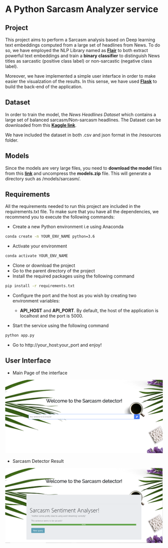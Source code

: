 # A Python Sarcasm Analyzer service

## Project

This project aims to perform a Sarcasm analysis based on Deep learning text embeddings computed from a large set of headlines from News. To do so, we have employed the NLP Library named as [**Flair**](https://github.com/flairNLP/flair) to both extract powerful text embeddings and train a **binary classifier** to distinguish News titles as sarcastic (positive class label) or non-sarcastic (negative class label).

Moreover, we have implemented a simple user interface in order to make easier the visualzation of the results. In this sense, we have used [**Flask**](https://flask.palletsprojects.com/en/1.1.x/#) to build the back-end of the application. 

## Dataset

In order to train the model, the *News Headlines Dataset* which contains a large set of balanced sarcasm/Non-sarcasm headlines. The Dataset can be downloaded from this [**Kaggle link**](https://www.kaggle.com/rmisra/news-headlines-dataset-for-sarcasm-detection).

We have included the dataset in both .csv and json format in the /resources folder.

## Models

Since the models are very large files, you need to **download the model** files from this [**link**](https://drive.google.com/uc?export=download&id=1aU-Cs7l0oQ2Ms2k4HSd7WD7ribzEBR3X
) and uncompress the **models.zip** file. This will generate a directory such as /models/sarcasm/.

## Requirements
All the requirements needed to run this project are included in the requirements.txt file. To make sure that you have all the dependencies, we recommend you to execute the following commands:
- Create a new Python environment i.e using Anaconda
```bash
conda create -n YOUR_ENV_NAME python=3.6
``` 
- Activate your environment
```bash
conda activate YOUR_ENV_NAME
```

- Clone or download the project
- Go to the parent directory of the project
- Install the required packages using the following command

```bash
pip install -r requirements.txt
```
- Configure the port and the host as you wish by creating two environment variables: 
    - **API_HOST** and **API_PORT**. By default, the host of the application is localhost and the port is 5000.

- Start the service using the following command
```bash
python app.py
```
- Go to http://your_host:your_port and enjoy!

## User Interface
- Main Page of the interface

![image](https://github.com/dmgutierrez/Sarcasm-detector/blob/master/images/main_page.PNG)

- Sarcasm Detector Result

![image](https://github.com/dmgutierrez/Sarcasm-detector/blob/master/images/result_page.PNG)

